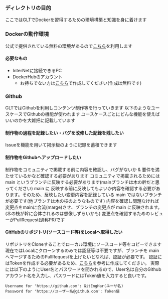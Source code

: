 ### ディレクトリの目的
ここではGLTでDockerを習得するための環境構築と知識を身に着けます

### Dockerの動作環境
公式で提供されている無料の環境があるので[こちら](https://labs.play-with-docker.com/)を利用します

#### 必要なもの
- InterNetに接続できるPC
- DockerHubのアカウント
  - お持ちでない方は[こちら](https://hub.docker.com/signup/)で作成してください(作成は無料です)

### Github
GLTではGithubを利用しコンテンツ制作等を行っていきます
以下のようなユースケースでGithubの機能が使われます
ユースケースごとにどんな機能を使えばいいのかを大雑把に記載しています

#### 制作物の過程を記録したい・バグを改修した記録を残したい
Issueを機能を用いて掲示板のように記録を蓄積できます

#### 制作物をGithubへアップロードしたい
制作物をコミュニティで掲載する前に内容を確認し、バグがないか & 要件を満たせているかなど確認する必要があります
コミュニティで掲載されるためには main というブランチに反映する必要があります(mainブランチは木の幹だと思ってください)
main に 反映する前に反映してもよいか内容を確認する必要があります。そのため、反映したい変更内容を記録している main ではないブランチが必要です(他ブランチは木の枝のようなものです)
内容を確認し問題なければ変更点をmainに合流(marge)させ、ブランチの変更点が main に反映されます。(木の枝が幹に合体されるのは想像しずらいかも)
変更点を確認するためのレビューがPullRequest(通称PR)です

#### GitHubのリポジトリ(ソースコード等)をLocalへ取得したい
リポジトリをCloneすることでローカル環境にソースコード等をコピーできます
現在ではLocalにクローンするのみでは認証等は不要ですが、ブランチを mainへマージするためのPullRequestを上げたいとなれば、認証が必要です。
認証にはTokenを作成する必要があるため、[こちら](https://capybara-notebook.com/github_accesstoken/)を参考に作成してください。
実際には以下のようにUser名とパスワードを聞かれるので、User名は自分のGithubアカウント名を入力し、パスワードにはToken値を入力すると良いです。
```
Username for 'https://github.com': GitEngHar(ユーザ名)
Password for 'https://ユーザー名@github.com': Token値
```